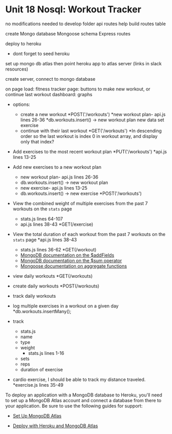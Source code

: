 # Unit 18 Nosql: Workout Tracker

no modifications needed to develop folder
api routes help build routes table


create Mongo database 
Mongoose schema
Express routes

deploy to heroku
  * dont forget to seed heroku

set up mongo db atlas
then point heroku app to atlas server (links in slack resources)

create server, connect to mongo database

on page load:
fitness tracker page: buttons to make new workout, or continue last workout
dashboard: graphs
* options:
  * create a new workout
    *POST('/workouts')
    *new workout plan- api.js lines 26-36
    *db.workouts.insert() -> new workout plan
    new data set
    exercise
  * continue with their last workout
    *GET('/workouts')
      *In descending order so the last workout is index 0 in workout array, and display only that index?

* Add exercises to the most recent workout plan
    *PUT('/workouts')
    *api.js lines 13-25
* Add new exercises to a new workout plan
    * new workout plan- api.js lines 26-36
    * db.workouts.insert() -> new workout plan
    * new exercise- api.js lines 13-25
    * db.workouts.insert() -> new exercise
    *POST('/workouts')
* View the combined weight of multiple exercises from the past 7 workouts on the `stats` page
    * stats.js lines 64-107
    * api.js lines 38-43
    *GET(/exercise)
* View the total duration of each workout from the past 7 workouts on the `stats` page
    *api.js lines 38-43
    * stats.js lines 36-62
    *GET(/workout)
  * [MongoDB documentation on the $addFields](https://docs.mongodb.com/manual/reference/operator/aggregation/addFields/)
  * [MongoDB documentation on the $sum operator](https://docs.mongodb.com/manual/reference/operator/aggregation/sum/)
  * [Mongoose documentation on aggregate functions](https://mongoosejs.com/docs/api.html#aggregate_Aggregate)
* view daily workouts
    *GET(/workouts)
* create daily workouts
    *POST(/workouts)
* track daily workouts
* log multiple exercises in a workout on a given day
    *db.workouts.insertMany();
* track
    * stats.js
  * name
  * type
  * weight
    * stats.js lines 1-16
  * sets
  * reps
  * duration of exercise
* cardio exercise, I should be able to track my distance traveled.
  *exercise.js lines 35-49


To deploy an application with a MongoDB database to Heroku, you'll need to set up a MongoDB Atlas account and connect a database from there to your application. Be sure to use the following guides for support:

  * [Set Up MongoDB Atlas](../04-Important/MongoAtlas-Setup.md)

  * [Deploy with Heroku and MongoDB Atlas](../04-Important/MongoAtlas-Deploy.md)
